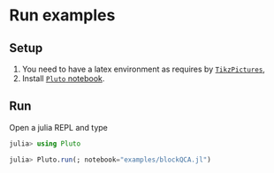 # Run examples

## Setup
1. You need to have a latex environment as requires by [`TikzPictures`](https://github.com/JuliaTeX/TikzPictures.jl),
2. Install [`Pluto` notebook](https://github.com/fonsp/Pluto.jl).

## Run

Open a julia REPL and type

```julia
julia> using Pluto

julia> Pluto.run(; notebook="examples/blockQCA.jl")
```